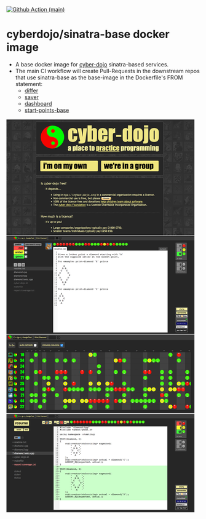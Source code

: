 [![Github Action (main)](https://github.com/cyber-dojo/sinatra-base/actions/workflows/main.yml/badge.svg)](https://github.com/cyber-dojo/sinatra-base/actions)

# cyberdojo/sinatra-base docker image

- A base docker image for [cyber-dojo](http://cyber-dojo.org) sinatra-based services.
- The main CI workflow will create Pull-Requests in the downstream repos
that use sinatra-base as the base-image in the Dockerfile's FROM statement:
  - [differ](https://github.com/cyber-dojo/differ)
  - [saver](https://github.com/cyber-dojo/saver)
  - [dashboard](https://github.com/cyber-dojo/dashboard)
  - [start-points-base](https://github.com/cyber-dojo/start-points-base)

![cyber-dojo.org home page](https://github.com/cyber-dojo/cyber-dojo/blob/master/shared/home_page_snapshot.png)
